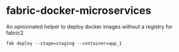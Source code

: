 # fabric-docker-microservices
An opinionated helper to deploy docker images without a registry for fabric2

`fab deploy --stage=staging --container=app_1`